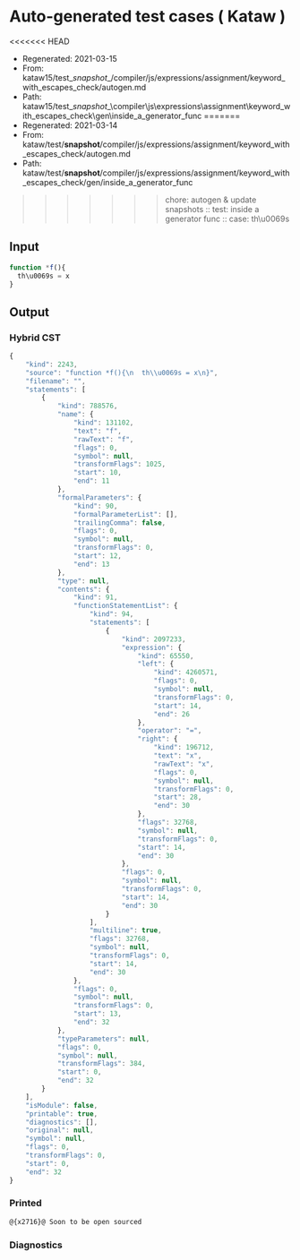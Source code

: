 # Auto-generated test cases ( Kataw )
<<<<<<< HEAD
- Regenerated: 2021-03-15
- From: kataw15/test\__snapshot__/compiler/js/expressions/assignment/keyword_with_escapes_check/autogen.md
- Path: kataw15/test\__snapshot__\compiler\js\expressions\assignment\keyword_with_escapes_check\gen\inside_a_generator_func
=======
- Regenerated: 2021-03-14
- From: kataw/test/__snapshot__/compiler/js/expressions/assignment/keyword_with_escapes_check/autogen.md
- Path: kataw/test/__snapshot__/compiler/js/expressions/assignment/keyword_with_escapes_check/gen/inside_a_generator_func
>>>>>>> chore: autogen & update snapshots
> :: test: inside a generator func
> :: case: th\u0069s
## Input

`````js
function *f(){
  th\u0069s = x
}
`````

## Output

### Hybrid CST

```javascript
{
    "kind": 2243,
    "source": "function *f(){\n  th\\u0069s = x\n}",
    "filename": "",
    "statements": [
        {
            "kind": 788576,
            "name": {
                "kind": 131102,
                "text": "f",
                "rawText": "f",
                "flags": 0,
                "symbol": null,
                "transformFlags": 1025,
                "start": 10,
                "end": 11
            },
            "formalParameters": {
                "kind": 90,
                "formalParameterList": [],
                "trailingComma": false,
                "flags": 0,
                "symbol": null,
                "transformFlags": 0,
                "start": 12,
                "end": 13
            },
            "type": null,
            "contents": {
                "kind": 91,
                "functionStatementList": {
                    "kind": 94,
                    "statements": [
                        {
                            "kind": 2097233,
                            "expression": {
                                "kind": 65550,
                                "left": {
                                    "kind": 4260571,
                                    "flags": 0,
                                    "symbol": null,
                                    "transformFlags": 0,
                                    "start": 14,
                                    "end": 26
                                },
                                "operator": "=",
                                "right": {
                                    "kind": 196712,
                                    "text": "x",
                                    "rawText": "x",
                                    "flags": 0,
                                    "symbol": null,
                                    "transformFlags": 0,
                                    "start": 28,
                                    "end": 30
                                },
                                "flags": 32768,
                                "symbol": null,
                                "transformFlags": 0,
                                "start": 14,
                                "end": 30
                            },
                            "flags": 0,
                            "symbol": null,
                            "transformFlags": 0,
                            "start": 14,
                            "end": 30
                        }
                    ],
                    "multiline": true,
                    "flags": 32768,
                    "symbol": null,
                    "transformFlags": 0,
                    "start": 14,
                    "end": 30
                },
                "flags": 0,
                "symbol": null,
                "transformFlags": 0,
                "start": 13,
                "end": 32
            },
            "typeParameters": null,
            "flags": 0,
            "symbol": null,
            "transformFlags": 384,
            "start": 0,
            "end": 32
        }
    ],
    "isModule": false,
    "printable": true,
    "diagnostics": [],
    "original": null,
    "symbol": null,
    "flags": 0,
    "transformFlags": 0,
    "start": 0,
    "end": 32
}
```

### Printed

```javascript
@{x2716}@ Soon to be open sourced
```

### Diagnostics

```javascript

```

